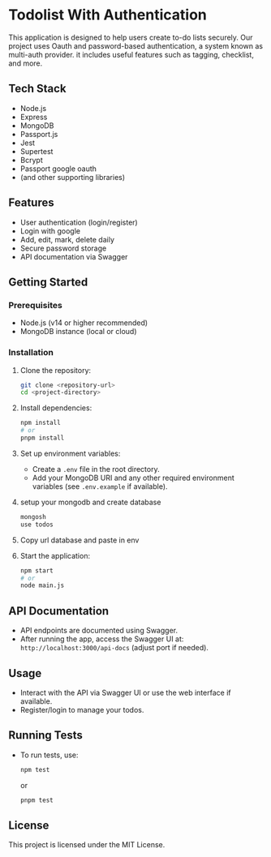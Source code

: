 # Todolist With Authentication

This application is designed to help users create to-do lists securely. Our project uses Oauth and password-based authentication, a system known as multi-auth provider. it includes useful features such as tagging, checklist, and more.

## Tech Stack

- Node.js
- Express
- MongoDB
- Passport.js
- Jest
- Supertest
- Bcrypt
- Passport google oauth
- (and other supporting libraries)

## Features

- User authentication (login/register)
- Login with google
- Add, edit, mark, delete daily
- Secure password storage
- API documentation via Swagger

## Getting Started

### Prerequisites

- Node.js (v14 or higher recommended)
- MongoDB instance (local or cloud)

### Installation

1. Clone the repository:
   ```bash
   git clone <repository-url>
   cd <project-directory>
   ```
2. Install dependencies:
   ```bash
   npm install
   # or
   pnpm install
   ```
3. Set up environment variables:

   - Create a `.env` file in the root directory.
   - Add your MongoDB URI and any other required environment variables (see `.env.example` if available).

4. setup your mongodb and create database

   ```bash
   mongosh
   use todos
   ```

5. Copy url database and paste in env
6. Start the application:
   ```bash
   npm start
   # or
   node main.js
   ```

## API Documentation

- API endpoints are documented using Swagger.
- After running the app, access the Swagger UI at: `http://localhost:3000/api-docs` (adjust port if needed).

## Usage

- Interact with the API via Swagger UI or use the web interface if available.
- Register/login to manage your todos.

## Running Tests

- To run tests, use:
  ```bash
  npm test
  ```
  or
  ```bash
  pnpm test
  ```

## License

This project is licensed under the MIT License.

